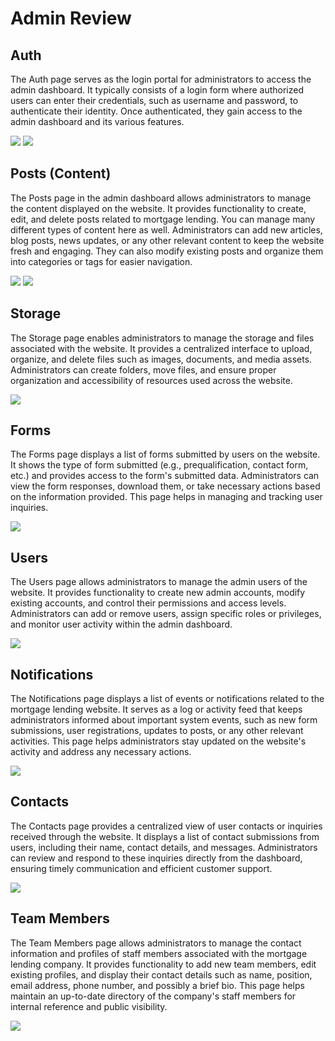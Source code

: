 # Admin Review

## Auth

The Auth page serves as the login portal for administrators to access the admin dashboard. It typically consists of a login form where authorized users can enter their credentials, such as username and password, to authenticate their identity. Once authenticated, they gain access to the admin dashboard and its various features.

<img src="/img/admin/Login.png"></img>
<img src="/img/admin/editprofile.png"></img>


## Posts (Content)

The Posts page in the admin dashboard allows administrators to manage the content displayed on the website. It provides functionality to create, edit, and delete posts related to mortgage lending. You can manage many different types of content here as well. Administrators can add new articles, blog posts, news updates, or any other relevant content to keep the website fresh and engaging. They can also modify existing posts and organize them into categories or tags for easier navigation.

<img src="/img/admin/Posts.png"></img>
<img src="/img/admin/PostsEdit.png"></img>

## Storage

The Storage page enables administrators to manage the storage and files associated with the website. It provides a centralized interface to upload, organize, and delete files such as images, documents, and media assets. Administrators can create folders, move files, and ensure proper organization and accessibility of resources used across the website.

<img src="/img/admin/Storage.png"></img>

## Forms
The Forms page displays a list of forms submitted by users on the website. It shows the type of form submitted (e.g., prequalification, contact form, etc.) and provides access to the form's submitted data. Administrators can view the form responses, download them, or take necessary actions based on the information provided. This page helps in managing and tracking user inquiries.


<img src="/img/admin/FormDetails.png"></img>

## Users

The Users page allows administrators to manage the admin users of the website. It provides functionality to create new admin accounts, modify existing accounts, and control their permissions and access levels. Administrators can add or remove users, assign specific roles or privileges, and monitor user activity within the admin dashboard.

<img src="/img/admin/User.png"></img>

## Notifications

The Notifications page displays a list of events or notifications related to the mortgage lending website. It serves as a log or activity feed that keeps administrators informed about important system events, such as new form submissions, user registrations, updates to posts, or any other relevant activities. This page helps administrators stay updated on the website's activity and address any necessary actions.

<img src="/img/admin/Notifications.png"></img>

## Contacts

The Contacts page provides a centralized view of user contacts or inquiries received through the website. It displays a list of contact submissions from users, including their name, contact details, and messages. Administrators can review and respond to these inquiries directly from the dashboard, ensuring timely communication and efficient customer support.


<img src="/img/admin/Contact.png"></img>


## Team Members

The Team Members page allows administrators to manage the contact information and profiles of staff members associated with the mortgage lending company. It provides functionality to add new team members, edit existing profiles, and display their contact details such as name, position, email address, phone number, and possibly a brief bio. This page helps maintain an up-to-date directory of the company's staff members for internal reference and public visibility.


<img src="/img/admin/Team.png"></img>
